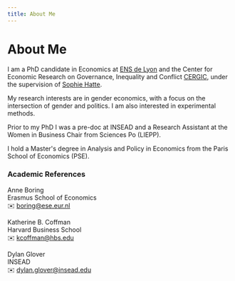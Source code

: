 ```yaml
---
title: About Me
---
```


# About Me

I am a PhD candidate in Economics at [ENS de Lyon](https://www.ens-lyon.fr/en/) and the Center for Economic Research on Governance, Inequality and Conflict [CERGIC](https://www.cergic-lyon.fr/), under the supervision of [Sophie Hatte](https://sites.google.com/site/sophiehatte/).

My research interests are in gender economics, with a focus on the intersection of gender and politics. I am also interested in experimental methods.  

Prior to my PhD I was a pre-doc at INSEAD and a Research Assistant at the Women in Business Chair from Sciences Po (LIEPP). 

I hold a Master's degree in Analysis and Policy in Economics from the Paris School of Economics (PSE).

### Academic References

Anne Boring  
Erasmus School of Economics  
✉️ [boring@ese.eur.nl](mailto:boring@ese.eur.nl)  

Katherine B. Coffman  
Harvard Business School  
✉️ [kcoffman@hbs.edu](mailto:kcoffman@hbs.edu)

Dylan Glover  
INSEAD  
✉️ [dylan.glover@insead.edu](mailto:dylan.glover@insead.edu)




